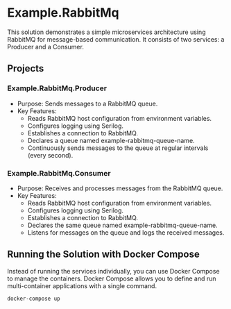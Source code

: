 # Example.RabbitMq

This solution demonstrates a simple microservices architecture using RabbitMQ for message-based communication. It consists of two services: a Producer and a Consumer.

## Projects

### Example.RabbitMq.Producer
   - Purpose: Sends messages to a RabbitMQ queue.
   - Key Features:
     - Reads RabbitMQ host configuration from environment variables.
     - Configures logging using Serilog.
     - Establishes a connection to RabbitMQ.
     - Declares a queue named example-rabbitmq-queue-name.
     - Continuously sends messages to the queue at regular intervals (every second).

### Example.RabbitMq.Consumer
   - Purpose: Receives and processes messages from the RabbitMQ queue.
   - Key Features:
     - Reads RabbitMQ host configuration from environment variables.
     - Configures logging using Serilog.
     - Establishes a connection to RabbitMQ.
     - Declares the same queue named example-rabbitmq-queue-name.
     - Listens for messages on the queue and logs the received messages.

## Running the Solution with Docker Compose

Instead of running the services individually, you can use Docker Compose to manage the containers. Docker Compose allows you to define and run multi-container applications with a single command.

```sh
docker-compose up
```
